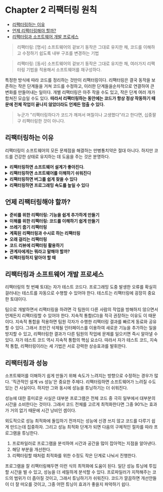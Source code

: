 # Chapter 2 리팩터링 원칙

- [리팩터링하는 이유](#리팩터링하는-이유)
- [언제 리팩터링해야 할까?](#언제-리팩터링해야-할까?)
- [리팩터링과 소프트웨어 개발 프로세스](#리팩터링과-소프트웨어-개발-프로세스)

> 리팩터링: [명사] 소프트웨어의 겉보기 동작은 그대로 유지한 채, 코드를 이해하고 수정하기 쉽도록 내부 구조를 변경하는 기법

> 리팩터링: [동사] 소프트웨어의 겉보기 동작은 그대로 유지한 채, 여러가지 리팩터링 기법을 적용해서 소프트웨어를 재구성하다.

특정한 방식에 따라 코드를 정리하는 것만이 리팩터링이다. 리팩터링은 결국 동작을 보존하는 작은 단계들을 거쳐 코드를 수정하고, 이러한 단계들을순차적으로 연결하여 큰 변화를 만들어내는 일이다. 개별 리팩터링은 아주 작을 수도 있고, 작은 단계 여러 개가 합쳐진 모습일 수도 있다. **따라서 리팩터링하는 동안에는 코드가 항상 정상 작동하기 때문에 전체 작업이 끝나지 않았더라도 언제든 멈출 수 있다.**

> 누군가 "리팩터링하다가 코드가 깨져서 며칠이나 고생했다"라고 한다면, 십중팔구 리팩터링한 것이 아니다.

## 리팩터링하는 이유

리팩터링이 소프트웨어의 모든 문제점을 해결하는 만병통치약은 절대 아니다. 하지만 코드를 건강한 상태로 유지하는 데 도움을 주는 것은 분명하다.

<details>
    <summary style="font-weight:bold;">리팩터링하면 소프트웨어 설계가 좋아진다.</summary>
    <div>
        <p>
            리팩터링하지 않으면 소프트웨어의 내부 설계(아키텍처)가 썩기 쉽다. 아키텍처를 충분히 이해하지 못한 채 단기 목표만을 위해 코드를 수정하다 보면 기반 구조가 무너지기 쉽다. 그러면 코드만 봐서는 설계를 파악하기 어려워진다. 코드만으로 설계를 파악하기 어려워질수록 설계를 유지하기 어려워지고, 설계는 결국 부패한다. 반면 규칙적인 리팩터링은 코드의 구조를 지탱해줄 것이다.
        </p>
        <p>
            같은 일을 하더라도 설계가 나쁘면 코드가 길어지기 십상이다. 사실상 같은 일을 하는 코드가 여러 곳에서 나타날 수 있기 때문이다. 그래서 중복 코드 제거는 설계 개선 작업의 중요한 한 축을 차지한다. 코드량이 줄면 수정하는데 드는 노력은 크게 줄어든다. 중복 코드를 제거하면 모든 코드가 언제나 고유한 일을 수행함을 보장할 수 있고 이 것이 바람직한 설계의 핵심이다.
        </p>
    </div>
</details>

<details>
    <summary style="font-weight:bold;">리팩터링하면 소프트웨어를 이해하기 쉬워진다</summary>
    <div>
        <p>
            코드를 이해하기 쉽게 만들려면 일하는 리듬에 변화를 줘야 한다. 리팩터링은 코드가 더 잘 읽히게 도와준다. 잘 동작하지만 이상적인 구조는 아닌 코드가 있다면 잠깐 시간을 내서 리팩터링해보자. 그러면 코드의 목적이 더 잘 드러나고 내 의도를 더 명확하게 전달하도록 개선할 수 있다.
        </p>
    </div>
</details>

<details>
    <summary style="font-weight:bold;">리팩터링하면 버그를 쉽게 찾을 수 있다</summary>
    <div>
        <p>
            코드를 이해하기 쉽다는 말은 버그를 찾기 쉽다는 말이기도 하다. 리팩터링하면 코드가 하는 일을 깊이 파악하게 되면서 새로 깨달은 것을 곧바로 코드에 반영하게 된다. 프로그램의 구조를 명확하게 다듬으면 그냥 '이럴 것이다'라고 가정하던 점들이 분명 드러나는데, 버그를 지나치려야 지나칠 수 없을 정도까지 명확해진다.
        </p>
    </div>
</details>

<details>
    <summary style="font-weight:bold;">리팩터링하면 프로그래밍 속도를 높일 수 있다</summary>
    <div>
        <p>
            지금까지 위의 내용을 "리팩터링하면 코드 개발 속도를 높일 수 있다"로 정리할 수 있다.
        </p>
        <p>
            한 시스템을 오래 개발하게 되면 초기에는 진척이 빨랐지만 시간이 지나고, 추가 사항이 많아지면 기능을 하나 추가하는 데 훨씬 오래 걸리게 된다. 새로운 기능을 추가할수록 기존 코드베이스에 잘 녹여낼 방법을 찾는 데 드는 시간이 늘어나게 된다. 게다가 기능을 추가하고 나면 버그가 발생하는 일이 잦고, 이를 해결하는 시간은 한층 더 걸린다. 코드베이스는 패치에 패치가 덧붙여지면서 프로그램의 동작을 파악하기가 어려워진다. 이러한 부담이 기능 추가 속도를 계속 떨어뜨리면서, 차라리 처음부터 새로 개발하는 편이 낫겠다고 생각하는 지경에 이른다.
        </p>
        <p>
            그런데 어떤 팀은 이와 전혀 다른 양상을 보인다. 기존에 작성한 코드를 최대한 활용할 수 있어서 새 기능을 더 빨리 추가한다. 이렇게 차이가 나는 원인은 소프트웨어의 내부 품질에 있다. 내부 설계가 잘 된 소프트웨어는 새로운 기능을 추가할 지점과 어떻게 고칠지를 쉽게 찾을 수 있다. 모듈화가 잘 되어 있으면 전체 코드베이스 중 작은 일부만 이해하면 된다. 코드가 명확하면 버그를 만들 가능성도 줄고, 버그를 만들더라도 디버깅하기가 훨씬 쉽다. 내부 품질이 뛰어난 코드베이스는 새 기능 구축을 돕는 견고한 토대가 된다.
        </p>
        <p>
            내부 설계에 심혈을 기울이면 소프트웨어의 지구력이 높아져서 빠르게 개발할 수 있는 상태를 더 오래 지속할 수 있다. 20년 전에는 코딩을 시작하기 전에 설계부터 완벽히 마쳐야 한다는 것이 정설이었다. 코딩 단계에 한번 들어서면 코드가 부패할 일만 남기 때문이다. 하지만 리팩터링하면 이를 바로잡을 수 있다. 리팩터링하면 기존 코드의 설계를 얼마든지 개선할 수 있으므로, 설령 프로그램 요구사항이 바뀌더라도 설계를 지속해서 개선할 수 있다. 처음부터 좋은 설계를 마련하기란 매우 어렵다. 그래서 빠른 개발이라는 숭고한 목표를 달성하려면 리팩터링이 반드시 필요하다.
        </p>
    </div>
</details>

## 언제 리팩터링해야 할까?

<details>
    <summary style="font-weight:bold;">준비를 위한 리팩터링: 기능을 쉽게 추가하게 만들기</summary>
    <div>
        <p>
            리팩터링하기 가장 좋은 시점은 코드베이스에 기능을 새로 추가하기 직전이다. 이 시점에 현재 코드를 살펴보면서, 구조를 살짝 바꾸면 다른 작업을 하기가 훨씬 쉬워질 만한 부분을 찾는다.
        </p>
    </div>
</details>

<details>
    <summary style="font-weight:bold;">이해를 위한 리팩터링: 코드를 이해하기 쉽게 만들기</summary>
    <div>
        <p>
            코드를 수정하려면 먼저 그 코드가 하는 일을 파악해야 한다. 코드의 의도가 더 명확하게 드러나도록 리팩터링할 여기는 없는지 찾아보자. 조건부 로직의 구조가 이상하지 않은지, 함수의 이름을 잘못 정해서 실제로 하는 일을 파악하는 데 시간이 오래 걸리지는 않는지 살펴보자.
        </p>
        <p>
            코드를 분석할 때 리팩터링을 해보면, 그렇지 않았더라면 도달하지 못했을 더 깊은 수준까지 이해하게 된다.
        </p>
    </div>
</details>

<details>
    <summary style="font-weight:bold;">쓰레기 줍기 리팩터링</summary>
    <div>
        <p>
            코드를 파악하던 중에 일을 비효율적으로 처리하는 모습을 발견할 때가 있다. 로직이 쓸데없이 복잡하거나, 매개변수화한 함수 하나면 될 일을 거의 똑같은 함수 여러 개로 작성해놨을 수 있다. 이때 약간 절충을 해야 한다. 간단히 수정할 수 있는 것은 즉시 고치고, 시간이 좀 걸리는 일은 짧은 메모만 남긴 다음, 하던 일을 끝내고 나서 처리한다. 이것이 쓰레기 줍기 리팩터링이다.
        </p>
        <p>
            물론 수정하려면 몇 시간이나 걸리고 당장은 더 급한 일이 있을 수 있다. 그렇더라도 조금이나마 개선해두는 것이 좋다. 캠핑 규칙이 제안하듯, 항상 처음 봣을 때보다 깔끔하게 정리하고 떠나자. 코드를 훑어볼 때마다 조금씩 개선하다 보면 결국 문제가 해결될 것이다. 리팩터링의 멋진 점은 각각의 작은 단계가 코드를 깨뜨리지 않는다는 사실이다. 그래서 작업을 잘게 나누면 몇 달에 걸쳐 진행하더라도 그 사이 한 순간도 코드가 깨지지 않는다.
        </p>
    </div>
</details>

<details>
    <summary style="font-weight:bold;">계획된 리팩터링과 수시로 하는 리팩터링</summary>
    <div>
        <p>
            앞에서 본 준비를 위한 리팩터링, 이해를 위한 리팩터링, 쓰레기 줍기 리팩터링은 모두 기회가 될 때만 진행한다.
        </p>
        <p>
            <blockquote>보기 싫은 코드를 발견하면 리팩터링하자. 그런데 잘 작성된 코드 역시 수많은 리팩터링을 거쳐야 한다.</blockquote>
        </p>
        <p>
            <blockquote>무언가 수정하려 할 때는 먼저 수정하기 쉽게 정돈하고 그런 다음 쉽게 수정하자.</blockquote>
        </p>
        <p>
            뛰어난 개발자는 새 기능을 추가하기 쉽도록 코드를 수정하는 것이 그 기능을 가장 빠르게 추가하는 길일 수 있음을 안다. 소프트웨어 개발을 끝이 있는 작업으로 보면 안 된다. 새 기능이 필요할 때마다 소프트웨어는 이를 반영하기 위해 수정된다. 이때 새로 작성해 넣는 코드보다 기존 코드의 수정량이 큰 경우가 대체로 많다.
        </p>
        <p>
            계획된 리팩터링이 무조건 나쁜 것은 아니다. 그동안 리팩터링에 소홀했다면, 따로 시간을 내서 새 기능을 추가하기 쉽도록 코드베이스를 개선할 필요가 있다. 이때 리팩터링에 투자한 일주일의 효과를 다음 몇 달 동안 누릴 수도 있다. 한편, 정기적으로 리팩터링 하더라도 어떤 문제는 팀원 여럿이 달려들어야 할 정도로 곪아갈 수도 있다. 하지만 이런 이유로 계획된 리팩터링을 하게 되는 일은 최소한으로 줄여야 한다. 리팩터링 작업 대부분은 드러나지 않게, 기회가 될 때마다 해야 한다.
        </p>
    </div>
</details>

<details>
    <summary style="font-weight:bold;">오래 걸리는 리팩터링</summary>
    <div>
        <p>
            리팩터링은 대부분 몇 분 안에 끝난다. 길어야 몇 시간 정도다. 하지만 팀 전체가 달려들어도 몇 주는 걸리는 대규모 리팩터링도 있다. 라이브러리를 새 것으로 교체하는 작업일 수도 있고, 일부 코드를 다른 팀과 공유하기 위해 컴포넌트로 빼내는 작업일 수도 있다. 또는 그동안 작업하면서 쌓여온 골치 아픈 의존성을 정리하는 작업일 수도 있다.
        </p>
        <p>
            이런 상황에 처하더라도 저자는 팀 전체가 리팩터링에 매달리는 데는 회의적인 의견이다. 그보다는 주어진 문제를 몇 주에 걸쳐 조금씩 해결해가는 편이 효과적일 때가 많다. 누구든지 리팩터링해야할 코드와 관련한 작업을 하게 될 때마다 원하는 방향으로 조금씩 개선하는 식이다. 리팩터링이 코드를 깨트리지 않는 장점을 활용하자. 일부를 변경해도 모든 기능이 항상 올바르게 동작한다. 예를 들어, 라이브러리를 교체할 때는 기존 것과 새 것 모두를 포용하는 추상 인터페이스부터 마련한다. 기존 코드가 이 추상 인터페이스를 호출하도록 만들고 나면 라이브러리를 훨씬 쉽게 교체할 수 있다.
        </p>
    </div>
</details>

<details>
    <summary style="font-weight:bold;">코드 리뷰에 리팩터링 활용하기</summary>
    <div>
        <p>
            리팩터링은 다른 이의 코드를 리뷰하는 데도 도움이 된다. 리팩터링을 활용하기 전에는 코드를 읽고, 그럭저럭 이해한 뒤, 몇 가지 개선 사항을 제시했다. 리팩터링을 활용하게 되면서 새로운 아이디어가 떠오르면 리팩터링하여 쉽게 구현해넣을 수 있는지부터 살펴보게 된다. 쉽다면 실제로 리팩터링한다. 이 과정을 몇 번 반복하면 내가 떠올린 아이디어를 실제로 적용했을 때의 모습을 더 명확하게 볼 수 있다. 머리로만 상상하는 게 아니라 눈으로 직접 확인할 수 있다. 그러다 보면 리팩터링해보지 않고는 절대 떠올릴 수 없던 한 차원 높은 아이디어가 떠오르기도 한다.
        </p>
    </div>
</details>

<details>
    <summary style="font-weight:bold;">관계자에게는 뭐라고 말해야 할까?</summary>
    <div>
        <p>
            리팩터링에 회의적인 관리자일 경우 리팩터링한다고 말하지 말자.
        </p>
        <p>
            소프트웨어 개발자는 프로다. 프로 개발자의 역할은 효과적인 소프트웨어를 최대한 빨리 만드는 것이다. 리팩터링하면 소프트웨어를 빠르게 만드는 데 아주 효과적이다. 새 함수를 추가하려는데 현재 설계가 적합하지 않다면 먼저 리팩터링하고 나서 함수를 추가하는 편이 빠르다. 버그를 수정하려면 현재 소프트웨어의 작동 방식을 이해해야 한다. 이때도 리팩터링부터 하는 편이 가장 빠르다. 프로 개발자에게 주어진 임무는 새로운 기능을 빠르게 구현하는 것이고, 가장 빠른 방법은 리팩터링이다.
        </p>
    </div>
</details>

<details>
    <summary style="font-weight:bold;">리팩터링하지 말아야 할 때</summary>
    <div>
        <p>
            외부 API 다루듯 호출해서 쓰는 코드라면 지저분해도 그냥 두자. 내부 동작을 이해해야 할 시점에 리팩터링해야 효과를 제대로 볼 수 있다.
        </p>
        <p>
            리팩터링하는 것보다 처음부터 새로 작성하는 게 쉬울 때도 리팩터링하지 않는다. 하지만 직접 리팩터링해보기 전에는 어느 쪽이 쉬운지 확실히 알 수 없을 때가 많기 때문에 뛰어난 판단력과 경험이 뒷받침돼야 한다.
        </p>
    </div>
</details>

## 리팩터링과 소프트웨어 개발 프로세스

리팩터링의 첫 번째 토대는 자가 테스트 코드다. 프로그래밍 도중 발생한 오류를 확실히 걸러내는 테스트를 자동으로 수행할 수 있어야 한다. 테스트는 리팩터링에 굉장히 중요한 토대이다.

팀으로 개발하면서 리팩터링을 하려면 각 팀원이 다른 사람의 작업을 방해하지 않으면서 언제든지 리팩터링할 수 있어야 한다. 지속적 통합(CI)을 적극 권장하는 이유도 이 때문이다. 지속적 통합을 적용하면 팀원 각자가 수행한 리팩터링 결과를 빠르게 동료와 공유할 수 있다. 그래서 조만간 삭제될 인터페이스를 이용하여 새로운 기능을 추가하는 일을 방지할 수 있고, 리팩터링한 결과가 다른 팀원의 작업에 문제를 일으키면 즉시 알아낼 수 있다. 자가 테스트 코드 역시 지속적 통합의 핵심 요소다. 따라서 자가 테스트 코드, 지속적 통합, 리팩터링이라는 세 기법은 서로 강력한 상승효과를 발휘한다.

## 리팩터링과 성능

소프트웨어를 이해하기 쉽게 만들기 위해 속도가 느려지는 방향으로 수정하는 경우가 많다. '직관적인 설계 vs 성능'은 중요한 주제다. 리팩터링하면 소프트웨어가 느려질 수도 있는 건 사실이다. 하지만 그와 동시에 성능을 튜닝하기는 더 쉬워진다.

성능에 대한 흥미로운 사실은 대부분 프로그램은 전체 코드 중 극히 일부에서 대부분의 시간을 소비한다는 것이다. 그래서 코드 전체를 고르게 최적화한다면 그중 90%는 효과가 거의 없기 때문에 시간 낭비인 셈이다.

외도적으로 성능 최적화에 돌입하기 전까지는 성능에 신경 쓰지 않고 코드를 다루기 쉽게 만드는데 집중하자. 그리고 성능 최적화 단계가 되면 다음의 구체적인 절차를 따라 프로그램을 튜닝한다.

1. 프로파일러로 프로그램을 분석하여 시간과 공간을 많이 잡아먹는 지점을 알아낸다.
2. 해당 부분을 개선한다.
3. 리팩터링할 때처럼 최적화를 위한 수정도 작은 단계로 나눠서 진행한다.

프로그램을 잘 리팩터링해두면 이런 식의 최적화에 도움이 된다. 일단 성능 튜닝에 투입할 시간을 벌 수 있고, 성능을 더 세밀하게 분석할 수 있다. 프로파일러가 지적해주는 코드의 범위가 더 좁아질 것이고, 그래서 튜닝하기가 쉬워진다. 코드가 깔끔하면 개선안들이 더 잘 떠오를 것이고, 그중 어떤 튜닝이 효과가 좋을지 파악하기 쉽다.
